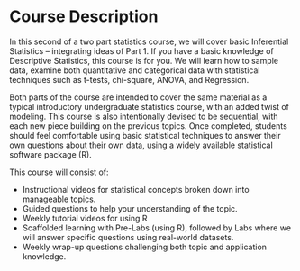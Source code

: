 # Course Description
In this second of a two part statistics course, we will cover basic Inferential Statistics – integrating ideas of Part 1. If you have a basic knowledge of Descriptive Statistics, this course is for you. We will learn how to sample data, examine both quantitative and categorical data with statistical techniques such as t-tests, chi-square, ANOVA, and Regression.

Both parts of the course are intended to cover the same material as a typical introductory undergraduate statistics course, with an added twist of modeling. This course is also intentionally devised to be sequential, with each new piece building on the previous topics. Once completed, students should feel comfortable using basic statistical techniques to answer their own questions about their own data, using a widely available statistical software package (R).

This course will consist of:

- Instructional videos for statistical concepts broken down into manageable topics.
- Guided questions to help your understanding of the topic.
- Weekly tutorial videos for using R
- Scaffolded learning with Pre-Labs (using R), followed by Labs where we will answer specific questions using real-world datasets.
- Weekly wrap-up questions challenging both topic and application knowledge.
